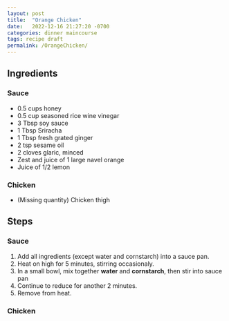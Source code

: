 ```yaml
---
layout: post
title:  "Orange Chicken"
date:   2022-12-16 21:27:20 -0700
categories: dinner maincourse
tags: recipe draft
permalink: /OrangeChicken/
---
```

## Ingredients
### Sauce
* 0.5 cups honey
* 0.5 cup seasoned rice wine vinegar
* 3 Tbsp soy sauce
* 1 Tbsp Sriracha
* 1 Tbsp fresh grated ginger
* 2 tsp sesame oil
* 2 cloves glaric, minced
* Zest and juice of 1 large navel orange
* Juice of 1/2 lemon

### Chicken
* (Missing quantity) Chicken thigh

## Steps
### Sauce
1. Add all ingredients (except water and cornstarch) into a sauce pan.
2. Heat on high for 5 minutes, stirring occasionaly.
3. In a small bowl, mix together **water** and **cornstarch**, then stir into sauce pan
4. Continue to reduce for another 2 minutes.
5. Remove from heat.

### Chicken